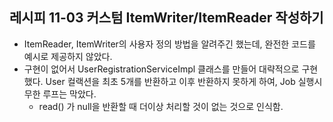 ## 레시피 11-03 커스텀 ItemWriter/ItemReader 작성하기

* ItemReader, ItemWriter의 사용자 정의 방법을 알려주긴 했는데, 완전한 코드를 예시로 제공하지 않았다.
* 구현이 없어서 UserRegistrationServiceImpl 클래스를 만들어 대략적으로 구현했다. User 컬랙션을 최초 5개를 반환하고 이후 반환하지 못하게 하여, Job 실행시 무한 루프는 막았다.
  * read() 가 null을 반환할 때 더이상 처리할 것이 없는 것으로 인식함.

